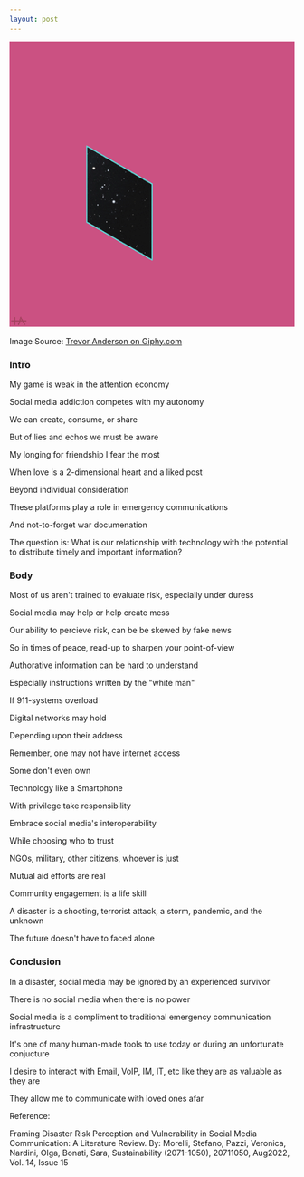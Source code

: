 ```yaml
---
layout: post
---
```



![alt text](/assets/giphy1.gif)

Image Source: [Trevor Anderson on Giphy.com](https://giphy.com/gifs/geometric-shapes-cosmic-kTLvrIW9rOO9KgvM5P)


### Intro

My game is weak in the attention economy <br>

Social media addiction competes with my autonomy<br>

We can create, consume, or share<br>

But of lies and echos we must be aware<br>

My longing for friendship I fear the most<br>

When love is a 2-dimensional heart and a liked post<br>

Beyond individual consideration<br>

These platforms play a role in emergency communications <br>

And not-to-forget war documenation <br>

The question is: What is our relationship with technology with the potential to distribute timely and important information? <br>

### Body

Most of us aren't trained to evaluate risk, especially under duress<br>

Social media may help or help create mess<br>

Our ability to percieve risk, can be be skewed by fake news<br>

So in times of peace, read-up to sharpen your point-of-view<br>

Authorative information can be hard to understand<br>

Especially instructions written by the "white man" <br>

If 911-systems overload<br>

Digital networks may hold<br>

Depending upon their address<br>

Remember, one may not have internet access<br>

Some don't even own<br> 

Technology like a Smartphone<br>

With privilege take responsibility<br>

Embrace social media's interoperability <br>

While choosing who to trust<br>

NGOs, military, other citizens, whoever is just

Mutual aid efforts are real<br>

Community engagement is a life skill<br>

A disaster is a shooting, terrorist attack, a storm, pandemic, and the unknown<br>

The future doesn't have to faced alone<br>

### Conclusion

In a disaster, social media may be ignored by an experienced survivor  <br>

There is no social media when there is no power<br>

Social media is a compliment to traditional emergency communication infrastructure <br>

It's one of many human-made tools to use today or during an unfortunate conjucture<br>

I desire to interact with Email, VoIP, IM, IT, etc like they are as valuable as they are<br>

They allow me to communicate with loved ones afar<br>

Reference:<br>

Framing Disaster Risk Perception and Vulnerability in Social Media Communication: A Literature Review. By: Morelli, Stefano, Pazzi, Veronica, Nardini, Olga, Bonati, Sara, Sustainability (2071-1050), 20711050, Aug2022, Vol. 14, Issue 15






